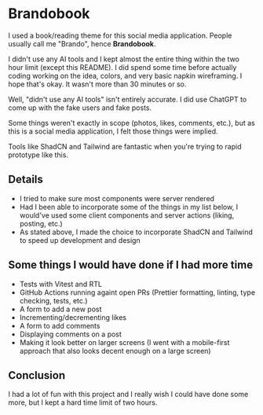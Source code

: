 # Brandobook

I used a book/reading theme for this social media application. People usually call me "Brando", hence **Brandobook**.

I didn't use any AI tools and I kept almost the entire thing within the two hour limit (except this README). I did spend some time before actually coding working on the idea, colors, and very basic napkin wireframing. I hope that's okay. It wasn't more than 30 minutes or so.

Well, "didn't use any AI tools" isn't entirely accurate. I did use ChatGPT to come up with the fake users and fake posts. 

Some things weren't exactly in scope (photos, likes, comments, etc.), but as this is a social media application, I felt those things were implied.

Tools like ShadCN and Tailwind are fantastic when you're trying to rapid prototype like this.

## Details

* I tried to make sure most components were server rendered
* Had I been able to incorporate some of the things in my list below, I would've used some client components and server actions (liking, posting, etc.)
* As stated above, I made the choice to incorporate ShadCN and Tailwind to speed up development and design

## Some things I would have done if I had more time

* Tests with Vitest and RTL
* GitHub Actions running againt open PRs (Prettier formatting, linting, type checking, tests, etc.)
* A form to add a new post
* Incrementing/decrementing likes
* A form to add comments
* Displaying comments on a post
* Making it look better on larger screens (I went with a mobile-first approach that also looks decent enough on a large screen)

## Conclusion

I had a lot of fun with this project and I really wish I could have done some more, but I kept a hard time limit of two hours.